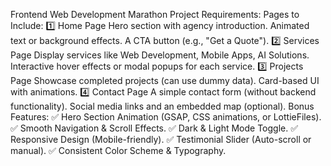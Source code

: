 Frontend Web Development Marathon
Project Requirements:
Pages to Include:
1️⃣ Home Page
Hero section with agency introduction.
Animated text or background effects.
A CTA button (e.g., "Get a Quote").
2️⃣ Services Page
Display services like Web Development, Mobile Apps, AI Solutions.
Interactive hover effects or modal popups for each service.
3️⃣ Projects Page
Showcase completed projects (can use dummy data).
Card-based UI with animations.
4️⃣ Contact Page
A simple contact form (without backend functionality).
Social media links and an embedded map (optional).
Bonus Features:
✅ Hero Section Animation (GSAP, CSS animations, or LottieFiles).
✅ Smooth Navigation & Scroll Effects.
✅ Dark & Light Mode Toggle.
✅ Responsive Design (Mobile-friendly).
✅ Testimonial Slider (Auto-scroll or manual).
✅ Consistent Color Scheme & Typography.
